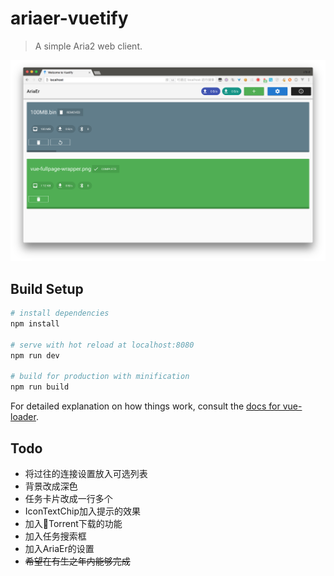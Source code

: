 # ariaer-vuetify

> A simple Aria2 web client.

![](./pic/preview.png)

## Build Setup

``` bash
# install dependencies
npm install

# serve with hot reload at localhost:8080
npm run dev

# build for production with minification
npm run build
```

For detailed explanation on how things work, consult the [docs for vue-loader](http://vuejs.github.io/vue-loader).

## Todo

- 将过往的连接设置放入可选列表
- 背景改成深色
- 任务卡片改成一行多个
- IconTextChip加入提示的效果
- 加入Torrent下载的功能
- 加入任务搜索框
- 加入AriaEr的设置
- ~~希望在有生之年内能够完成~~